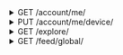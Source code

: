 <details>
<summary>GET /account/me/</summary>
Get information about the logged in account

__headers__

|name|value|required|
| - | - | - |
|authorization|The token returned when logging in or creating an account|True|
|user-agent|The user agent of the device using this app|False|

__responses__

- 200 - Account fetched
Account fetched

The account information of the logged in user was fetched

```JSON
{
    "data": {
        "account": {
            "backgroundColor": "#000000         <Account background color",
            "followerCount": "0                 <Subscribers of this account>",
            "followingCount": "0                <Subscriptions of this account>",
            "foregroundColor": "#CCD6E9         <Account foreground color",
            "id": "                             <account id>",
            "isChannel": "false                 <Is this user a channel?>",
            "isDeactivated": "false             <Did this user deactivate their account?>",
            "isRegistered": "true               <Is this user registered?>",
            "isSuspended": "false               <Is this account suspended?>",
            "loopCount": "0                     <Total loops played of this account>",
            "loopsConsumedCount": "0            <Total loops played by this account>",
            "registrationDate": "1580272854     <Account creation Unix timestamp>",
            "username": "robotter               <Account username>"
        }
    },
    "success": 1
}
```

- 401 - Unauthorized
Unauthorized

Unauthorized to make request, either because the authorization header is incorrect or missing


</details>


<details>
<summary>PUT /account/me/device/</summary>
Give byte information about this device

__headers__

|name|value|required|
| - | - | - |
|authorization|The token returned when logging in or creating an account|True|
|user-agent|The user agent of the device using this app|False|

```JSON
{
    "applicationID": "co.byte  <Seems to accept arbitrary strings>",
    "deviceToken": "...        <Device token. Appears to be generated by the app, seems to accept an arbitrary string>",
    "deviceType": "android     <Only android seems to work. iOS / Apple string unknown>"
}
```

__responses__

- 200 - Device info accepted
Device info accepted

The device info sent is correct and was accepted

```JSON
{
    "data": {},
    "success": 1
}
```

- 200:1404 - Device info incorrect
Device info incorrect

The device info sent is malformed

```JSON
{
    "error": {
        "code": 1404,
        "message": "invalid device type"
    },
    "success": 0
}
```

- 401 - Unauthorized
Unauthorized

Unauthorized to make request, either because the authorization header is incorrect or missing


</details>


<details>
<summary>GET /explore/</summary>
Get possible explore feeds

__headers__

|name|value|required|
| - | - | - |
|authorization|The token returned when logging in or creating an account|True|
|user-agent|The user agent of the device using this app|False|

__responses__

- 200 - Explore cards recieved
Explore cards recieved

The current explore cards have been fetched

```JSON
{
    "data": {
        "layout": [
            {
                "background": {
                    "color": "#00BBDB           <Card background color>",
                    "type": "image              <Card background type>",
                    "url": "...                 <Background image link, if any such background>"
                },
                "description": "null            <Card description, if any>",
                "header": {
                    "backgroundColor": "null    <Header background color>",
                    "color": "null              <Header color>",
                    "title": "Popular Now       <Header title>"
                },
                "icon": "null                   <Icon link, if any such icon>",
                "sponsored": "false             <Is this sponsored? Ads appear to not yet be implemented>",
                "title": {
                    "backgroundColor": "null    <Appears to always be nil>",
                    "color": "#ffffff           <Title color>",
                    "title": "Popular Now       <Title title>"
                },
                "type": "large                  <Card display type, observed include [image, large, medium]",
                "uri": "byte://...              <Byte-handleable endpoint. byte:// can be subbed for the api's baseurl>"
            }
        ]
    },
    "success": 1
}
```

- 401 - Unauthorized
Unauthorized

Unauthorized to make request, either because the authorization header is incorrect or missing


</details>


<details>
<summary>GET /feed/global/</summary>
Get data from the global feed

__headers__

|name|value|required|
| - | - | - |
|authorization|The token returned when logging in or creating an account|True|
|user-agent|The user agent of the device using this app|False|

__responses__

- 200 - Feed Data Fetched
Feed Data Fetched

A slice of data was fetched from the globla feed

```JSON
{
    "data": {
        "accounts": {
            "   <Account id>": {
                "avatarURL": "...                       <Account pfp link>",
                "backgroundColor": "#000000             <Account background color",
                "bio": "...                             <Account bio>",
                "displayName": "...                     <Non-unique display name>",
                "followerCount": "0                     <Subscribers of this account>",
                "followingCount": "0                    <Subscriptions of this account>",
                "foregroundColor": "#CCD6E9             <Account foreground color",
                "id": "                                 <Account id, should match the above key>",
                "isChannel": "false                     <Is this user a channel?>",
                "isDeactivated": "false                 <Did this user deactivate their account?>",
                "isRegistered": "true                   <Is this user registered?>",
                "isSuspended": "false                   <Is this account suspended?>",
                "loopCount": "0                         <Total loops played of this account>",
                "loopsConsumedCount": "0                <Total loops played by this account>",
                "registrationDate": "1580272854         <Account creation Unix timestamp>",
                "username": "robotter                   <Account username>"
            }
        },
        "posts": [
            {
                "allowCuration": "true                  <May this post be curated?>",
                "allowRemix": "false                    <May this post be remixed?>",
                "authorID": "...                        <ID that points to the post author",
                "caption": "                            <Post caption>",
                "commentCount": "0                      <Total comment count>",
                "comments": [
                    {
                        "authorID": "...                <Comment author id>",
                        "body": "...                    <Comment body",
                        "date": "1580273915             <Comment creation timestamp>",
                        "id": "...                      <Comment id. In the format post_id-unique_id",
                        "mentions": "[...]              <Mentions in this comment>",
                        "postID": "76ORWVE6ZRCIZB7JX6PM23A7S4"
                    }
                ],
                "date": "1580274189                     <Post create timestamp>",
                "id": "...                              <ID that points to this post>",
                "likeCount": "0                         <Total like count>",
                "likedByMe": "false                     <Was this liked by the authed user?>",
                "loopCount": "0                         <Total loops played of this video>",
                "mentions": [
                    {
                        "accountID": "...   <Account mentioned>",
                        "byteRange": {
                            "start": "10    <Unknown>",
                            "stop": "15     <Unknown, same length as range>"
                        },
                        "range": {
                            "start": "8     <Mention substring start>",
                            "stop": "13     <Mention substring end>"
                        },
                        "text": "@byte      <Mention text>",
                        "username": "byte   <Username mentioned"
                    }
                ],
                "rebytedByMe": "false                   <Was this rebyted by the authed user?>",
                "thumbSrc": "...                        <Video thumbnail link>",
                "type": "0                              <Unknown use>",
                "videoSrc": "...                        <Video link>"
            }
        ],
        "cursor": "...                                  <Likely pagination cursor>"
    },
    "success": 1
}
```

- 401 - Unauthorized
Unauthorized

Unauthorized to make request, either because the authorization header is incorrect or missing


</details>
